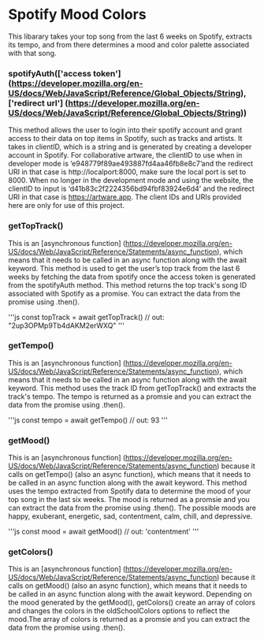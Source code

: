 # Spotify Mood Colors 

This libarary takes your top song from the last 6 weeks on Spotify, 
extracts its tempo, and from there determines a mood and color palette 
associated with that song. 

### spotifyAuth(['access token'] (https://developer.mozilla.org/en-US/docs/Web/JavaScript/Reference/Global_Objects/String), ['redirect url'] (https://developer.mozilla.org/en-US/docs/Web/JavaScript/Reference/Global_Objects/String))
This method allows the user to login into their spotify account and grant access to their data on top items in Spotify, such as tracks and artists.  It takes in clientID, which is a string and is generated by creating a developer account in Spotify. For collaborative artware, the clientID to use when in developer mode is ‘e948779f89ae493887fd4aa46fb8e8c7’and the redirect URI in that case is http://localport:8000, make sure the local port is set to 8000. When no longer in the development mode and using the website, the clientID to input is ‘d41b83c2f2224356bd94fbf83924e6d4’ and the redirect URI in that case is https://artware.app. The client IDs and URIs provided here are only for use of this project. 

### getTopTrack()

This is an [asynchronous function] (https://developer.mozilla.org/en-US/docs/Web/JavaScript/Reference/Statements/async_function), which means that it needs to be called in an async function along with the await keyword. This method is used to get the user’s top track from the last 6 weeks by fetching the data from spotify once the access token is generated from the spotifyAuth method. This method returns the top track's song ID associated with Spotify as a promise. You can extract the data from the promise using .then(). 

'''js 
const topTrack = await getTopTrack()
//  out: "2up3OPMp9Tb4dAKM2erWXQ"
'''

### getTempo() 

This is an [asynchronous function] (https://developer.mozilla.org/en-US/docs/Web/JavaScript/Reference/Statements/async_function), which means that it needs to be called in an async function along with the await keyword. This method uses the track ID from getTopTrack() and extracts the track's tempo. The tempo is returned as a promsie and you can extract the data from the promise using .then(). 

'''js 
const tempo = await getTempo()
//  out: 93
'''

### getMood()

This is an [asynchronous function] (https://developer.mozilla.org/en-US/docs/Web/JavaScript/Reference/Statements/async_function) because it calls on getTempo() (also an async function), which means that it needs to be called in an async function along with the await keyword. This method uses the tempo extracted from Spotify data to determine the mood of your top song in the last six weeks. The mood is returned as a promsie and you can extract the data from the promise using .then(). The possible moods are happy, exuberant, energetic, sad, contentment, calm, chill, and depressive.

'''js 
const mood = await getMood()
//  out: 'contentment'
'''

### getColors()

This is an [asynchronous function] (https://developer.mozilla.org/en-US/docs/Web/JavaScript/Reference/Statements/async_function) because it calls on getMood() (also an async function), which means that it needs to be called in an async function along with the await keyword. Depending on the mood generated by the getMood(), getColors() create an array of colors and changes the colors in the oldSchoolColors options to reflect the mood.The array of colors is returned as a promsie and you can extract the data from the promise using .then().
